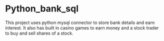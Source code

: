 # Python_bank_sql
This project uses python mysql connector to store bank details and earn interest. It also has built in casino games to earn money and a stock trader to buy and sell shares of a stock.
